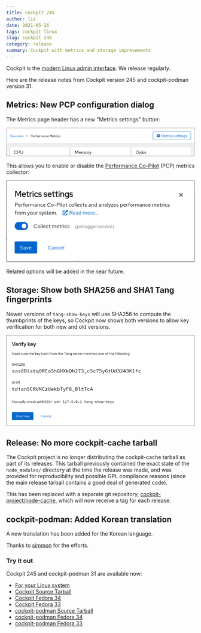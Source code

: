 ```yaml
---
title: Cockpit 245
author: lis
date: 2021-05-26
tags: cockpit linux
slug: cockpit-245
category: release
summary: Cockpit with metrics and storage improvements
---
```


Cockpit is the [modern Linux admin interface](https://cockpit-project.org/).  We release regularly.

Here are the release notes from Cockpit version 245 and cockpit-podman version 31.

## Metrics: New PCP configuration dialog

The Metrics page header has a new "Metrics settings" button:

![Metrics page header showing new settings button](/images/metrics-menu.png)

This allows you to enable or disable the [Performance Co-Pilot](https://pcp.io/) (PCP) metrics collector:

![The start of a new Metrics settings dialog](/images/metrics-settings.png)

Related options will be added in the near future.

## Storage: Show both SHA256 and SHA1 Tang fingerprints

Newer versions of `tang-show-keys` will use SHA256 to compute the thumbprints
of the keys, so Cockpit now shows both versions to allow key verification for
both new and old versions.

![Key verification with SHA256 and SHA1 fingerprints](/images/storage-tang-dual-fingerprint.png)

## Release: No more cockpit-cache tarball

The Cockpit project is no longer distributing the cockpit-cache tarball as part
of its releases.  This tarball previously contained the exact state of the
`node_modules/` directory at the time the release was made, and was provided for
reproducibility and possible GPL compliance reasons (since the main release
tarball contains a good deal of generated code).

This has been replaced with a separate git repository,
[cockpit-project/node-cache](https://github.com/cockpit-project/node-cache/releases),
which will now receive a tag for each release.

## cockpit-podman: Added Korean translation

A new translation has been added for the Korean language.

Thanks to [simmon](https://translate.fedoraproject.org/user/simmon/) for the efforts.

### Try it out

Cockpit 245 and cockpit-podman 31 are available now:

 * [For your Linux system](https://cockpit-project.org/running.html)
 * [Cockpit Source Tarball](https://github.com/cockpit-project/cockpit/releases/tag/245)
 * [Cockpit Fedora 34](https://bodhi.fedoraproject.org/updates/FEDORA-2021-c56d879ccc)
 * [Cockpit Fedora 33](https://bodhi.fedoraproject.org/updates/FEDORA-2021-4d35210e6d)
 * [cockpit-podman Source Tarball](https://github.com/cockpit-project/cockpit-podman/releases/tag/31)
 * [cockpit-podman Fedora 34](https://bodhi.fedoraproject.org/updates/FEDORA-2021-53b0a0e1e1)
 * [cockpit-podman Fedora 33](https://bodhi.fedoraproject.org/updates/FEDORA-2021-5ac7229f7d)
